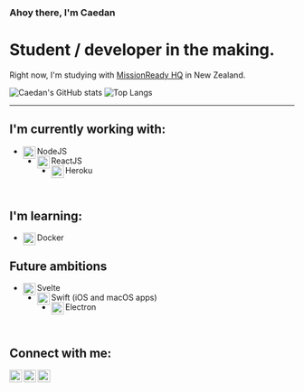 ### Ahoy there, I'm Caedan

# Student / developer in the making.
Right now, I'm studying with [MissionReady HQ](https://www.missionreadyhq.com) in New Zealand.

![Caedan's GitHub stats](https://github-readme-stats.vercel.app/api?username=CaedanLavender)
![Top Langs](https://github-readme-stats.vercel.app/api/top-langs/?username=CaedanLavender&layout=compact)

***
## I'm currently working with:
- <img align="left" width="22px" src="https://cdn.jsdelivr.net/npm/simple-icons@5.23.0/icons/nodedotjs.svg" />NodeJS
- <img align="left" width="22px" src="https://cdn.jsdelivr.net/npm/simple-icons@5.23.0/icons/react.svg" />ReactJS
- <img align="left" width="22px" src="https://cdn.jsdelivr.net/npm/simple-icons@5.23.0/icons/heroku.svg" />Heroku
<br />

## I'm learning:
- <img align="left" width="22px" src="https://cdn.jsdelivr.net/npm/simple-icons@5.23.0/icons/docker.svg" />Docker

## Future ambitions
- <img align="left" width="22px" src="https://cdn.jsdelivr.net/npm/simple-icons@5.23.0/icons/svelte.svg" />Svelte 
- <img align="left" width="22px" src="https://cdn.jsdelivr.net/npm/simple-icons@5.23.0/icons/swift.svg" />Swift (iOS and macOS apps)
- <img align="left" width="22px" src="https://cdn.jsdelivr.net/npm/simple-icons@5.23.0/icons/electron.svg" />Electron
<br />

## Connect with me:

[<img align="left" width="22px" src="https://cdn.jsdelivr.net/npm/simple-icons@5.23.0/icons/github.svg"/>][GitHub]
[<img align="left" width="22px" src="https://cdn.jsdelivr.net/npm/simple-icons@5.23.0/icons/linkedin.svg" />][LinkedIn]
[<img align="left" width="22px" src="https://cdn.jsdelivr.net/npm/simple-icons@5.23.0/icons/devdotto.svg" />][Dev.to]

[GitHub]: "https://www.github.com/CaedanLavender"
[LinkedIn]: "https://www.linkedin.com/in/caedan/"
[Dev.to]: "https://www.dev.to/caedan"

